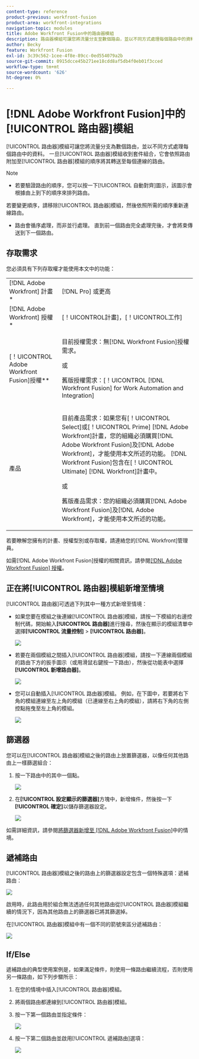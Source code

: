 ```yaml
---
content-type: reference
product-previous: workfront-fusion
product-area: workfront-integrations
navigation-topic: modules
title: Adobe Workfront Fusion中的路由器模組
description: 路由器模組可讓您將流量分支至數個路由，並以不同方式處理每個路由中的資料。 路由器模組收到束後，會依照路由連結至路由器模組的順序，將其轉送至每個連線的路由。
author: Becky
feature: Workfront Fusion
exl-id: 3c39c562-1cee-4f8e-89cc-0ed554079a2b
source-git-commit: 0915dcce45b271ee18cdd8af5db4f0eb01f3cced
workflow-type: tm+mt
source-wordcount: '626'
ht-degree: 0%

---
```


# [!DNL Adobe Workfront Fusion]中的[!UICONTROL 路由器]模組

[!UICONTROL 路由器]模組可讓您將流量分支為數個路由，並以不同方式處理每個路由中的資料。 一旦[!UICONTROL 路由器]模組收到套件組合，它會依照路由附加至[!UICONTROL 路由器]模組的順序將其轉送至每個連線的路由。

>[!NOTE]
>
>* 若要驗證路由的順序，您可以按一下[!UICONTROL 自動對齊]圖示，該圖示會根據由上到下的順序來排列路由。
>
>  若要變更順序，請移除[!UICONTROL 路由器]模組，然後依照所需的順序重新連線路由。
>
>* 路由會循序處理，而非並行處理。 直到前一個路由完全處理完後，才會將束傳送到下一個路由。
>



## 存取需求

您必須具有下列存取權才能使用本文中的功能：

<table style="table-layout:auto">
 <col> 
 <col> 
 <tbody> 
  <tr> 
    <td role="rowheader">[!DNL Adobe Workfront] 計畫*</td> 
   <td> <p>[!DNL Pro] 或更高</p> </td> 
  </tr> 
  <tr data-mc-conditions=""> 
   <td role="rowheader">[!DNL Adobe Workfront] 授權*</td> 
   <td> <p>[！UICONTROL計畫]，[！UICONTROL工作]</p> </td> 
  </tr> 
  <tr> 
   <td role="rowheader">[！UICONTROL Adobe Workfront Fusion]授權**</td> 
   <td>
   <p>目前授權需求：無[!DNL Workfront Fusion]授權需求。</p>
   <p>或</p>
   <p>舊版授權需求：[！UICONTROL [!DNL Workfront Fusion] for Work Automation and Integration] </p>
   </td> 
  </tr> 
  <tr> 
   <td role="rowheader">產品</td> 
   <td>
   <p>目前產品需求：如果您有[！UICONTROL Select]或[！UICONTROL Prime] [!DNL Adobe Workfront]計畫，您的組織必須購買[!DNL Adobe Workfront Fusion]及[!DNL Adobe Workfront]，才能使用本文所述的功能。 [!DNL Workfront Fusion]包含在[！UICONTROL Ultimate] [!DNL Workfront]計畫中。</p>
   <p>或</p>
   <p>舊版產品需求：您的組織必須購買[!DNL Adobe Workfront Fusion]及[!DNL Adobe Workfront]，才能使用本文所述的功能。</p>
   </td> 
  </tr> 
 </tbody> 
</table>

若要瞭解您擁有的計畫、授權型別或存取權，請連絡您的[!DNL Workfront]管理員。

如需[!DNL Adobe Workfront Fusion]授權的相關資訊，請參閱[[!DNL Adobe Workfront Fusion] 授權](../../workfront-fusion/get-started/license-automation-vs-integration.md)。

## 正在將[!UICONTROL 路由器]模組新增至情境

[!UICONTROL 路由器]可透過下列其中一種方式新增至情境：

* 如果您要在模組之後連線[!UICONTROL 路由器]模組，請按一下模組的右邊控制代碼，開始輸入&#x200B;**[!UICONTROL 路由器]**&#x200B;進行搜尋，然後在顯示的模組清單中選擇&#x200B;**[!UICONTROL 流量控制]** > **[!UICONTROL 路由器]**。

  ![](assets/connect-the-router-350x108.png)

* 若要在兩個模組之間插入[!UICONTROL 路由器]模組，請按一下連線兩個模組的路由下方的扳手圖示（或用滑鼠右鍵按一下路由），然後從功能表中選擇&#x200B;**[!UICONTROL 新增路由器]**。

  ![](assets/insert-router-350x191.png)

* 您可以自動插入[!UICONTROL 路由器]模組。 例如，在下圖中，若要將右下角的模組連線至左上角的模組（已連線至右上角的模組），請將右下角的左側控點拖曳至左上角的模組。

  ![](assets/insert-router-automatically-350x379.png)

## 篩選器

您可以在[!UICONTROL 路由器]模組之後的路由上放置篩選器，以像任何其他路由上一樣篩選組合：

1. 按一下路由中的其中一個點。

   ![](assets/router-click-a-dot-in-route-350x339.png)

1. 在&#x200B;**[!UICONTROL 設定顯示的篩選器]**&#x200B;方塊中，新增條件，然後按一下&#x200B;**[!UICONTROL 確定]**&#x200B;以儲存篩選器設定。

   ![](assets/set-up-a-filter-2-350x242.png)

如需詳細資訊，請參閱[將篩選器新增至 [!DNL Adobe Workfront Fusion]](../../workfront-fusion/scenarios/add-a-filter-to-a-scenario.md)中的情境。

## 遞補路由

[!UICONTROL 路由器]模組之後的路由上的篩選器設定包含一個特殊選項：遞補路由：

![](assets/fallback-route-350x260.png)

啟用時，此路由用於組合無法透過任何其他路由從[!UICONTROL 路由器]模組繼續的情況下，因為其他路由上的篩選器已將其篩選掉。

在[!UICONTROL 路由器]模組中有一個不同的箭號來區分遞補路由：

![](assets/arrow-sign-in-router-module-350x361.png)

## If/Else

遞補路由的典型使用案例是，如果滿足條件，則使用一條路由繼續流程，否則使用另一條路由，如下列步驟所示：

1. 在您的情境中插入[!UICONTROL 路由器]模組。
1. 將兩個路由都連線到[!UICONTROL 路由器]模組。
1. 按一下第一個路由並指定條件：

   ![](assets/set-up-a-filter-2-350x242.png)

1. 按一下第二個路由並啟用[!UICONTROL 遞補路由]選項：

   ![](assets/enable-fallback-route-option-350x238.png)
